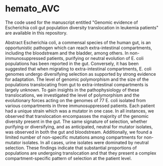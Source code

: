 # hemato_AVC
The code used for the manuscript entitled "Genomic evidence of Escherichia coli gut population diversity translocation in leukemia patients" are available in this repository.

Abstract
Escherichia coli, a commensal species of the human gut, is an opportunistic pathogen which can reach extra-intestinal compartments, including the bloodstream and the bladder, among others. In non-immunosuppressed patients, purifying or neutral evolution of E. coli populations has been reported in the gut. Conversely, it has been suggested that when migrating to extra-intestinal compartments, E. coli genomes undergo diversifying selection as supported by strong evidence for adaptation. The level of genomic polymorphism and the size of the populations translocating from gut to extra-intestinal compartments is largely unknown. 
To gain insights in the pathophysiology of these translocations, we investigated the level of polymorphism and the evolutionary forces acting on the genomes of 77 E. coli isolated from various compartments in three immunosuppressed patients. Each patient had a unique strain which was a mutator in one case. In all instances, we observed that translocation encompasses the majority of the genomic diversity present in the gut. The same signature of selection, whether purifying or diversifying, and as anticipated, neutral for mutator isolates, was observed in both the gut and bloodstream. Additionally, we found a limited number of non-specific mutations among compartments for non-mutator isolates. In all cases, urine isolates were dominated by neutral selection. These findings indicate that substantial proportions of populations are undergoing translocation and that they present a complex compartment-specific pattern of selection at the patient level.


